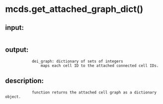 # mcds.get_attached_graph_dict()


## input:
```

```

## output:
```
            dei_graph: dictionary of sets of integers
                maps each cell ID to the attached connected cell IDs.

```

## description:
```
            function returns the attached cell graph as a dictionary object.
        
```